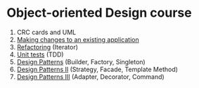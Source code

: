 # Object-oriented Design course

1. CRC cards and UML
2. [Making changes to an existing application](dronka-shop)
3. [Refactoring](lab4) (Iterator)
4. [Unit tests](lab5) (TDD)
5. [Design Patterns](DesignPatterns) (Builder, Factory, Singleton)
6. [Design Patterns II](Faktury1) (Strategy, Facade, Template Method)
8. [Design Patterns III](DesignPatterns2) (Adapter, Decorator, Command)
